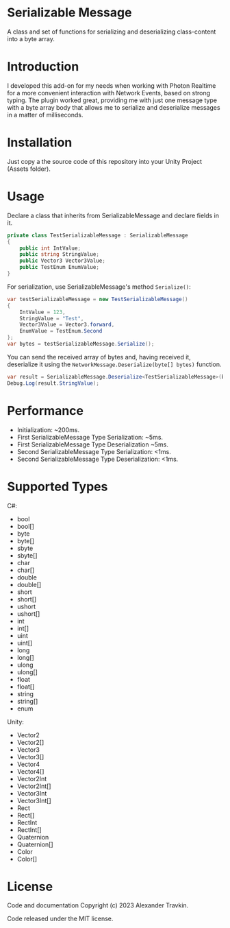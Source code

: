 # Serializable Message

A class and set of functions for serializing and deserializing class-content into a byte array.

# Introduction

I developed this add-on for my needs when working with Photon Realtime for a more convenient interaction with Network Events, based on strong typing. 
The plugin worked great, providing me with just one message type with a byte array body that allows me to serialize and deserialize messages in a matter of milliseconds.

# Installation

Just copy a the source code of this repository into your Unity Project (Assets folder).

# Usage

Declare a class that inherits from SerializableMessage and declare fields in it.

```csharp
private class TestSerializableMessage : SerializableMessage
{
    public int IntValue;
    public string StringValue;
    public Vector3 Vector3Value;
    public TestEnum EnumValue;
}
```

For serialization, use SerializableMessage's method `Serialize()`:

```csharp
var testSerializableMessage = new TestSerializableMessage()
{
    IntValue = 123,
    StringValue = "Test",
    Vector3Value = Vector3.forward,
    EnumValue = TestEnum.Second
};
var bytes = testSerializableMessage.Serialize();
```

You can send the received array of bytes and, having received it, deserialize it using the `NetworkMessage.Deserialize(byte[] bytes)` function.

```csharp
var result = SerializableMessage.Deserialize<TestSerializableMessage>(bytes);
Debug.Log(result.StringValue);
```

# Performance

* Initialization: ~200ms.
* First SerializableMessage Type Serialization: ~5ms.
* First SerializableMessage Type Deserialization ~5ms.
* Second SerializableMessage Type Serialization: <1ms.
* Second SerializableMessage Type Deserialization: <1ms.

# Supported Types

C#:

* bool
* bool[]
* byte
* byte[]
* sbyte
* sbyte[]
* char
* char[]
* double
* double[]
* short
* short[]
* ushort
* ushort[]
* int
* int[]
* uint
* uint[]
* long
* long[]
* ulong
* ulong[]
* float
* float[]
* string
* string[]
* enum

Unity:

* Vector2
* Vector2[]
* Vector3
* Vector3[]
* Vector4
* Vector4[]
* Vector2Int
* Vector2Int[]
* Vector3Int
* Vector3Int[]
* Rect
* Rect[]
* RectInt
* RectInt[]
* Quaternion
* Quaternion[]
* Color
* Color[]

# License

Code and documentation Copyright (c) 2023 Alexander Travkin.

Code released under the MIT license.